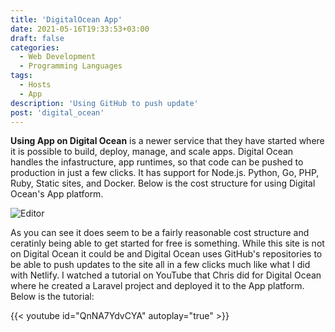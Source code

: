 ```yaml
---
title: 'DigitalOcean App'
date: 2021-05-16T19:33:53+03:00
draft: false
categories:
  - Web Development
  - Programming Languages
tags:
  - Hosts
  - App
description: 'Using GitHub to push update'
post: 'digital_ocean'
---
```


**Using App on Digital Ocean** is a newer service that they have started where it is possible to build, deploy, manage, and scale apps. Digital Ocean handles the infastructure, app runtimes, so that code can be pushed to production in just a few clicks. It has support for Node.js. Python, Go, PHP, Ruby, Static sites, and Docker. Below is the cost structure for using Digital Ocean's App platform.

![Editor](/image/do-app.PNG)

As you can see it does seem to be a fairly reasonable cost structure and ceratinly being able to get started for free is something. While this site is not on Digital Ocean it could be and Digital Ocean uses GitHub's repositories to be able to push updates to the site all in a few clicks much like what I did with Netlify. I watched a tutorial on YouTube that Chris did for Digital Ocean where he created a Laravel project and deployed it to the App platform. Below is the tutorial:

{{< youtube id="QnNA7YdvCYA" autoplay="true" >}}
